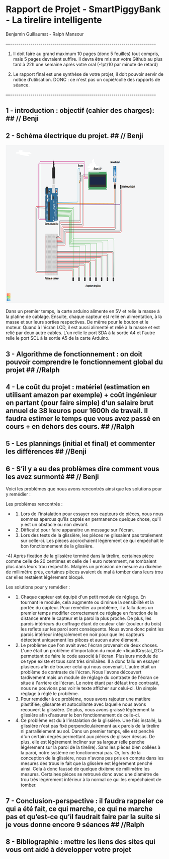 # Rapport de Projet - SmartPiggyBank - La tirelire intelligente #
<p> Benjamin Guillaumat - Ralph Mansour </p>

—------------------------------------------------------------------------
1) Il doit faire au grand maximum 10 pages (donc 5 feuilles) tout compris, mais 5 pages devraient suffire. Il devra être mis sur votre Github au plus tard à 22h une semaine après votre oral (-1pt/10 par minute de retard)

2) Le rapport final est une synthèse de votre projet, il doit pouvoir servir de notice d’utilisation. DONC : ce n'est pas un copié/collé des rapports de séance.

—------------------------------------------------------------------------


## 1 - introduction : objectif (cahier des charges): ## // Benji



## 2 - Schéma électrique du projet. ## // Benji

<img src="Images/schema_projet_tirelire_1.png" alt="schema_projet_tirelire" height="500"/>

<p> Dans un premier temps, la carte arduino alimente en 5V et relie la masse à la platine de cablage. Ensuite, chaque capteur est relié en alimentation, à la masse et sur leurs sorties respectives. De même pour le bouton et le moteur. Quand à l'écran LCD, il est aussi alimenté et relié à la masse et est relié par deux autre cables. L'un relie le port SDA à la sortie A4 et l'autre relie le port SCL à la sortie A5 de la carte Arduino. </p>

## 3 - Algorithme de fonctionnement : on doit pouvoir comprendre le fonctionnement global du projet ## //Ralph



## 4 - Le coût du projet : matériel (estimation en utilisant amazon par exemple) + coût ingénieur en partant (pour faire simple) d’un salaire brut annuel de 38 keuros pour 1600h de travail. Il faudra estimer le temps que vous avez passé en cours + en dehors des cours. ## //Ralph



## 5 - Les plannings (initial et final) et commenter les différences ## //Benji



## 6 -  S’il y a eu des problèmes dire comment vous les avez surmonté ## // Benji

Voici les problèmes que nous avons rencontrés ainsi que les solutions pour y remédier :

Les problèmes rencontrés :

- 1) Lors de l'instalation pour essayer nos capteurs de pièces, nous nous sommes apercus qu'ils captés en permanence quelque chose, qu'il y est un obstacle ou non devant.

- 2) Difficulté pour faire apparaitre un message sur l'écran.

- 3) Lors des tests de la glissière, les pièces ne glissaient pas totalement sur celle-ci. Les pièces accrochaient légérement ce qui empéchait le bon fonctionnement de la glissière.

-4) Après fixation de la glissière terminé dans la tirelire, certaines pièce comme celle de 20 centimes et celle de 1 euro notemment, ne tombaient plus dans leurs trou respectifs.
Malgrès un précision de mesure au dixième de millimètre près, certaines pièces avaient du mal à tomber dans leurs trou car elles restaient légérement bloqué.

Les solutions pour y remédier :

- 1) Chaque capteur est équipé d'un petit module de réglage. En tournant le module, cela augmente ou diminue la sensibilité et la portée du capteur. 
Pour remédier au problème, il a fallu dans un premier temps modifier correctement ce réglage en fonction de la distance entre le capteur et la paroi la plus proche.
De plus, les parois intérieurs du coffrage étant de couleur clair (couleur du bois) les reflets sur les paroi sont conséquents. 
Nous avons donc peint les parois intérieur intégralement en noir pour que les capteurs détectent uniquement les pièces et aucun autre élément.

- 2) Le problème que l'on avait avec l'écran provenait de deux choses. L'une était un problème d'importation du module <liquidCrystal_I2C> permettant de faire le code associé à l'écran.
Plusieurs module de ce type existe et tous sont très similaires. Il a donc fallu en essayer plusieurs afin de trouver celui qui nous convenait.
L'autre était un problème de contraste de l'écran. Nous l'avons découvert tardivement mais un module de réglage du contraste de l'écran ce situe à l'arrière de l'écran. Le notre
étant par défaut trop contrasté, nous ne pouvions pas voir le texte afficher sur celui-ci. Un simple réglage à réglé le problème.

- 3) Pour remédier à ce problème, nous avons rajouter une matière plastifiée, glissante et autocollante avec laquelle nous avons recouvert la glissière. De plus, nous avons graissé
légérement la glissière afin d'assurer le bon fonctionnement de celle-ci.

- 4) Ce problème est du à l'instalation de la glissière. Une fois installé, la glissière n'est pas fixé perpendiculairement aux parois de la tirelire ni parrallèlement au sol.
Dans un premier temps, elle est penché d'un certain degrès permettant aux pièces de glisser dessus. De plus, elle est légérement incliner sur sa largeur (elle penche légérement sur
la paroi de la tirelire). Sans les pièces bien collées à la paroi, notre système ne fonctionnerai pas. Or, lors de la conception de la glissière, nous n'avons pas pris en compte
dans les mesures des trous le fait que la glissère est légérement penché ainsi. Cela à donc faussé de quelque dixième de millimètre les mesures. Certaines pièces se retrouvé donc
avec une diamètre de trou très légérement inférieur à la normal ce qui les empéchaient de tomber.
  

## 7 - Conclusion-perspective : il faudra rappeler ce qui a été fait, ce qui marche, ce qui ne marche pas et qu’est-ce qu’il faudrait faire par la suite si je vous donne encore 9 séances ## //Ralph



## 8 - Bibliographie : mettre les liens des sites qui vous ont aidé à développer votre projet ##


